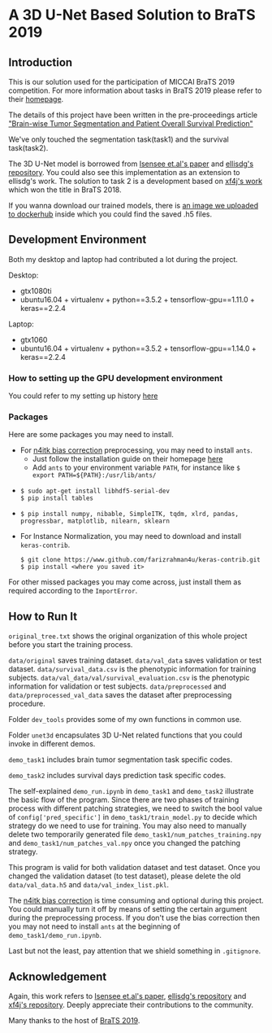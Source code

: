 # A 3D U-Net Based Solution to BraTS 2019
## Introduction
This is our solution used for the participation of MICCAI BraTS 2019 competition. For more information about tasks in BraTS 2019 please refer to their [homepage](https://www.med.upenn.edu/cbica/brats2019.html). 

The details of this project have been written in the pre-proceedings article ["Brain-wise Tumor Segmentation and Patient
Overall Survival Prediction"]()

We've only touched the segmentation task(task1) and the survival task(task2).

The 3D U-Net model is borrowed from [Isensee et.al's paper](https://doi.org/10.1007/978-3-030-11726-9_21) and [ellisdg's repository](https://github.com/ellisdg/3DUnetCNN.git). You could also see this implementation as an extension to ellisdg's work. The solution to task 2 is a development based on [xf4j's work](https://github.com/xf4j/brats18) which won the title in BraTS 2018.

If you wanna download our trained models, there is [an image we uploaded to dockerhub](https://hub.docker.com/r/woodywff/brats2019) inside which you could find the saved .h5 files.

## Development Environment
Both my desktop and laptop had contributed a lot during the project.

Desktop: 
- gtx1080ti 
- ubuntu16.04 + virtualenv + python==3.5.2 + tensorflow-gpu==1.11.0 + keras==2.2.4

Laptop:
- gtx1060
- ubuntu16.04 + virtualenv + python==3.5.2 + tensorflow-gpu==1.14.0 + keras==2.2.4

### How to setting up the GPU development environment
You could refer to my setting up history [here](https://github.com/woodywff/history-of-setting-up-deep-learning-environment)

### Packages
Here are some packages you may need to install.

- For [n4itk bias correction](https://doi.org/10.1109/TMI.2010.2046908) preprocessing, you may need to install `ants`. 
  - Just follow the installation guide on their homepage [here](http://neuro.debian.net/install_pkg.html?p=ants)
  - Add `ants` to your environment variable `PATH`, for instance like `$ export PATH=${PATH}:/usr/lib/ants/`
- 
    ```
    $ sudo apt-get install libhdf5-serial-dev 
    $ pip install tables
    ```
- 
  ```
  $ pip install numpy, nibable, SimpleITK, tqdm, xlrd, pandas, progressbar, matplotlib, nilearn, sklearn
  ```
- For Instance Normalization, you may need to download and install `keras-contrib`.
  ```
  $ git clone https://www.github.com/farizrahman4u/keras-contrib.git
  $ pip install <where you saved it>
  ```
For other missed packages you may come across, just install them as required according to the `ImportError`.



## How to Run It
`original_tree.txt` shows the original organization of this whole project before you start the training process. 

`data/original` saves training dataset. `data/val_data` saves validation or test dataset. `data/survival_data.csv` is the phenotypic information for training subjects. `data/val_data/val/survival_evaluation.csv` is the phenotypic information for validation or test subjects. `data/preprocessed` and `data/preprocessed_val_data` saves the dataset after preprocessing procedure.   

Folder `dev_tools` provides some of my own functions in common use.

Folder `unet3d` encapsulates 3D U-Net related functions that you could invoke in different demos.

`demo_task1` includes brain tumor segmentation task specific codes.

`demo_task2` includes survival days prediction task specific codes.

The self-explained `demo_run.ipynb` in `demo_task1` and `demo_task2` illustrate the basic flow of the program. Since there are two phases of training process with different patching strategies, we need to switch the bool value of `config['pred_specific']` in `demo_task1/train_model.py` to decide which strategy do we need to use for training. 
You may also need to manually delete two temporarily generated file `demo_task1/num_patches_training.npy` and `demo_task1/num_patches_val.npy` once you changed the patching strategy.

This program is valid for both validation dataset and test dataset. Once you changed the validation dataset (to test dataset), please delete the old `data/val_data.h5` and `data/val_index_list.pkl`.

The [n4itk bias correction](https://doi.org/10.1109/TMI.2010.2046908) is time consuming and optional during this project. You could manually turn it off by means of setting the certain argument during the preprocessing process. If you don't use the bias correction then you may not need to install `ants` at the beginning of `demo_task1/demo_run.ipynb`.


Last but not the least, pay attention that we shield something in `.gitignore`.



## Acknowledgement
Again, this work refers to [Isensee et.al's paper](https://doi.org/10.1007/978-3-030-11726-9_21), [ellisdg's repository](https://github.com/ellisdg/3DUnetCNN.git) and [xf4j's repository](https://github.com/xf4j/brats18). Deeply appreciate their contributions to the community.

Many thanks to the host of [BraTS 2019](https://www.med.upenn.edu/cbica/brats2019.html).










